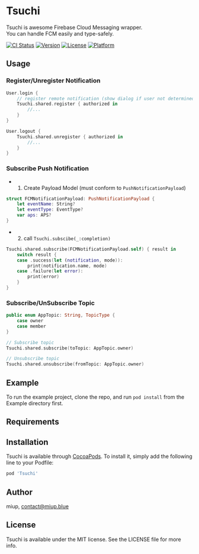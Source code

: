 # Tsuchi
Tsuchi is awesome Firebase Cloud Messaging wrapper.  
You can handle FCM easily and type-safely.  

[![CI Status](http://img.shields.io/travis/miup/Tsuchi.svg?style=flat)](https://travis-ci.org/miup/Tsuchi)
[![Version](https://img.shields.io/cocoapods/v/Tsuchi.svg?style=flat)](http://cocoapods.org/pods/Tsuchi)
[![License](https://img.shields.io/cocoapods/l/Tsuchi.svg?style=flat)](http://cocoapods.org/pods/Tsuchi)
[![Platform](https://img.shields.io/cocoapods/p/Tsuchi.svg?style=flat)](http://cocoapods.org/pods/Tsuchi)

## Usage
### Register/Unregister Notification
```swift
User.login {
    // register remote notification (show dialog if user not determined about notification permission.)
    Tsuchi.shared.register { authorized in
        //...
    }
}

User.logout {
    Tsuchi.shared.unregister { authorized in
        //...
    }
}
```

### Subscribe Push Notification

- 1. Create Payload Model (must conform to `PushNotificationPayload`)

```swift
struct FCMNotificationPayload: PushNotificationPayload {
    let eventName: String?
    let eventType: EventType?
    var aps: APS?
}

```

- 2. call `Tsuchi.subscibe(_:completion)`

```swift
Tsuchi.shared.subscribe(FCMNotificationPayload.self) { result in
    switch result {
    case .success(let (notification, mode)):
        print(notification.name, mode)
    case .failure(let error):
        print(error)
    }
}
```

### Subscribe/UnSubscribe Topic
```swift
public enum AppTopic: String, TopicType {
    case owner
    case member
}

// Subscribe topic
Tsuchi.shared.subscribe(toTopic: AppTopic.owner)

// Unsubscribe topic
Tsuchi.shared.unsubscribe(fromTopic: AppTopic.owner)
```

## Example

To run the example project, clone the repo, and run `pod install` from the Example directory first.

## Requirements

## Installation

Tsuchi is available through [CocoaPods](http://cocoapods.org). To install
it, simply add the following line to your Podfile:

```ruby
pod 'Tsuchi'
```

## Author

miup, contact@miup.blue

## License

Tsuchi is available under the MIT license. See the LICENSE file for more info.
